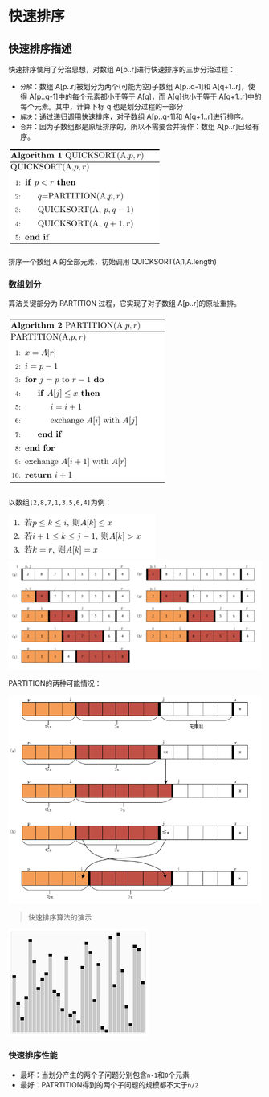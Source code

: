 # 快速排序

## 快速排序描述

快速排序使用了分治思想，对数组 A[p..r]进行快速排序的三步分治过程：

- `分解`：数组 A[p..r]被划分为两个(可能为空)子数组 A[p..q-1]和 A[q+1..r]，使得 A[p..q-1]中的每个元素都小于等于 A[q]，而 A[q]也小于等于 A[q+1..r]中的每个元素。其中，计算下标 q 也是划分过程的一部分
- `解决`：通过递归调用快速排序，对子数组 A[p..q-1]和 A[q+1..r]进行排序。
- `合并`：因为子数组都是原址排序的，所以不需要合并操作：数组 A[p..r]已经有序。

<img src="../Quicksort/img/quicksort.png" alt="quicksort"/>

排序一个数组 A 的全部元素，初始调用 QUICKSORT(A,1,A.length)

### 数组划分

算法关键部分为 PARTITION 过程，它实现了对子数组 A[p..r]的原址重排。

<img src="../Quicksort/img/partition.png" alt="partition"/>

以数组`[2,8,7,1,3,5,6,4]`为例：

<img src="../Quicksort/img/partition3.png" alt="partition图示3"/>
<img src="../Quicksort/img/partition1.png" alt="partition图示1"/>

PARTITION的两种可能情况：

<img src="../Quicksort/img/partition2.png" alt="partition图示2"/>

> 快速排序算法的演示

<img src="../Quicksort/img/Sorting_quicksort_anim.gif" alt="quicksort"/>

### 快速排序性能

- 最坏：当划分产生的两个子问题分别包含`n-1`和`0`个元素
- 最好：PATRTITION得到的两个子问题的规模都不大于`n/2`
